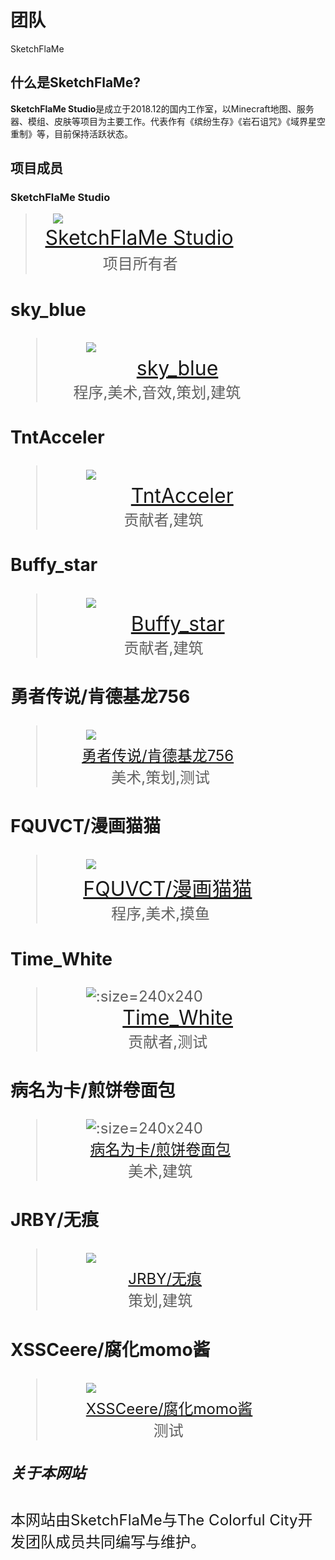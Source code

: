 # 团队
SketchFlaMe
## 什么是SketchFlaMe?
**SketchFlaMe Studio**是成立于2018.12的国内工作室，以Minecraft地图、服务器、模组、皮肤等项目为主要工作。代表作有《缤纷生存》《岩石诅咒》《域界星空重制》等，目前保持活跃状态。
## 项目成员
### SketchFlaMe Studio
>&ensp;&ensp;&ensp;&ensp;![](image/logo.png)<br />&#160;&#160;&#160;&#160;<font size=6>[SketchFlaMe Studio](#什么是SketchFlaMe?)<br />&#160;&#160;&#160;&#160;&#160;&#160;&#160;&#160;&#160;&#160;&#160;&#160;<font size=5>项目所有者 
### sky_blue
>&#160;&#160;&#160;&#160;&#160;&#160;&#160;&#160;![](image/sky_blue.png)<br /><font size=6>&#160;&#160;&#160;&#160;&#160;&#160;&#160;&#160;&#160;&#160;&#160;&#160;&#160;&#160;&#160;[sky_blue](https://b23.tv/cg46ARt)</font></td></tr></table><br />&#160;&#160;&#160;&#160;&#160;<font size=5>程序,美术,音效,策划,建筑</font></td></tr></table>
### TntAcceler
>&#160;&#160;&#160;&#160;&#160;&#160;&#160;&#160;![](image/TntAcceler.png)<br /><font size=6>&#160;&#160;&#160;&#160;&#160;&#160;&#160;&#160;&#160;&#160;&#160;&#160;&#160;&#160;[TntAcceler](https://space.bilibili.com/97238599?spm_id_from=333.337.0.0)</font></td></tr></table><br />&#160;<font size=5>&#160;&#160;&#160;&#160;&#160;&#160;&#160;&#160;&#160;&#160;&#160;&#160;&#160;&#160;&#160;&#160;贡献者,建筑</font></td></tr></table>
### Buffy_star
>&#160;&#160;&#160;&#160;&#160;&#160;&#160;&#160;![](image/Buffy_star.png)<br /><font size=6>&#160;&#160;&#160;&#160;&#160;&#160;&#160;&#160;&#160;&#160;&#160;&#160;&#160;&#160;[Buffy_star](https://space.bilibili.com/484148992?spm_id_from=333.337.0.0)</font></td></tr></table><br />&#160;<font size=5>&#160;&#160;&#160;&#160;&#160;&#160;&#160;&#160;&#160;&#160;&#160;&#160;&#160;&#160;&#160;&#160;贡献者,建筑</font></td></tr></table>
### 勇者传说/肯德基龙756
>&#160;&#160;&#160;&#160;&#160;&#160;&#160;&#160;![](image/勇者传说.jpg)<br /><font size=5>&#160;&#160;&#160;&#160;&#160;&#160;&#160;[勇者传说/肯德基龙756](https://b23.tv/lt6drCd)</font></td></tr></table><br /><font size=5>&#160;&#160;&#160;&#160;&#160;&#160;&#160;&#160;&#160;&#160;&#160;&#160;&#160;&#160;美术,策划,测试</font></td></tr></table>
### FQUVCT/漫画猫猫
>&#160;&#160;&#160;&#160;&#160;&#160;&#160;&#160;![](image/FQUVCT.png)<br />&#160;&#160;<font size=6>&#160;&#160;&#160;&#160;[FQUVCT/漫画猫猫](https://b23.tv/jKz9zmo)</font></td></tr></table><br /><font size=5>&#160;&#160;&#160;&#160;&#160;&#160;&#160;&#160;&#160;&#160;&#160;&#160;&#160;&#160;程序,美术,摸鱼</font></td></tr></table>
### Time_White
>&#160;&#160;&#160;&#160;&#160;&#160;&#160;&#160;![](image/Time_White.jpg ':size=240x240')<br />&#160;&#160;<font size=6>&#160;&#160;&#160;&#160;&#160;&#160;&#160;&#160;&#160;&#160;&#160;[Time_White](https://space.bilibili.com/230408231/?spm_id_from=333.999.0.0)</font></td></tr></table><br />&#160;<font size=5>&#160;&#160;&#160;&#160;&#160;&#160;&#160;&#160;&#160;&#160;&#160;&#160;&#160;&#160;&#160;&#160;&#160;贡献者,测试</font></td></tr></table>
### 病名为卡/煎饼卷面包
>&#160;&#160;&#160;&#160;&#160;&#160;&#160;&#160;![](image/病名为卡.jpg ':size=240x240')<br />&#160;&#160;<font size=5>&#160;&#160;&#160;&#160;&#160;&#160;&#160;[病名为卡/煎饼卷面包](https://b23.tv/juZIyJ8)</font></td></tr></table><br />&#160;<font size=5>&#160;&#160;&#160;&#160;&#160;&#160;&#160;&#160;&#160;&#160;&#160;&#160;&#160;&#160;&#160;&#160;&#160;美术,建筑</font></td></tr></table>
### JRBY/无痕
>&#160;&#160;&#160;&#160;&#160;&#160;&#160;&#160;![](image/JRBY.png)<br /><font size=5>&#160;&#160;&#160;&#160;&#160;&#160;&#160;&#160;&#160;&#160;&#160;&#160;&#160;&#160;&#160;&#160;&#160;&#160;[JRBY/无痕](https://space.bilibili.com/106322580/?spm_id_from=333.999.0.0)</font></td></tr></table><br /><font size=5>&#160;&#160;&#160;&#160;&#160;&#160;&#160;&#160;&#160;&#160;&#160;&#160;&#160;&#160;&#160;&#160;&#160;&#160;策划,建筑</font></td></tr></table>
### XSSCeere/腐化momo酱
>&#160;&#160;&#160;&#160;&#160;&#160;&#160;&#160;![](image/XSSCeere.jpg)<br />&#160;&#160;<font size=5>&#160;&#160;&#160;&#160;&#160;&#160;[XSSCeere/腐化momo酱](https://b23.tv/SODyzvr)</font></td></tr></table><br />&#160;&#160;&#160;<font size=5>&#160;&#160;&#160;&#160;&#160;&#160;&#160;&#160;&#160;&#160;&#160;&#160;&#160;&#160;&#160;&#160;&#160;&#160;&#160;&#160;&#160;测试</font></td></tr></table>
##### 关于本网站
本网站由SketchFlaMe与The Colorful City开发团队成员共同编写与维护。